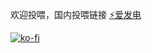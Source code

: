欢迎投喂，国内投喂链接 [⚡爱发电](https://afdian.net/a/whimsy-ai)

[![ko-fi](https://ko-fi.com/img/githubbutton_sm.svg)](https://ko-fi.com/R6R4S7PN7)
